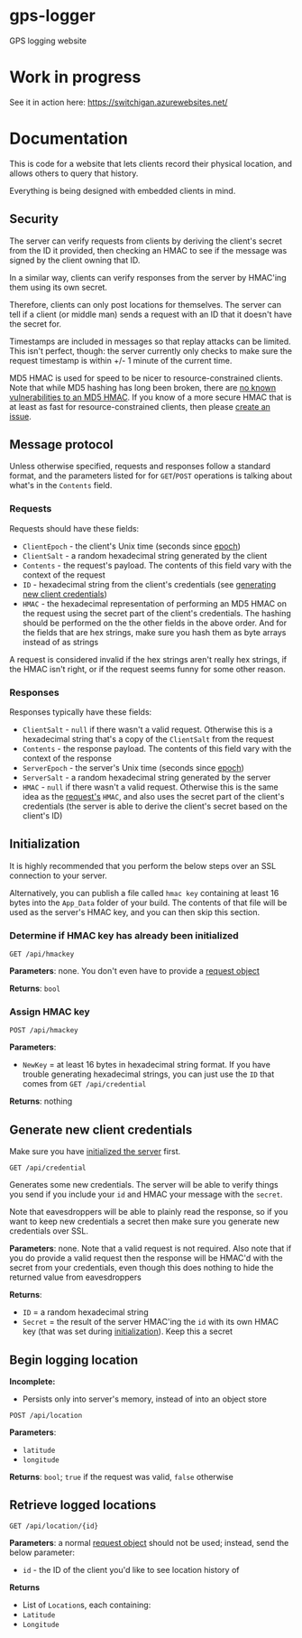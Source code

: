 # gps-logger

GPS logging website

# Work in progress

See it in action here: https://switchigan.azurewebsites.net/

# Documentation

This is code for a website that lets clients record their physical location, and allows others to query that history.

Everything is being designed with embedded clients in mind.

## Security

The server can verify requests from clients by deriving the client's secret from the ID it provided, then checking an HMAC to see if the message was signed by the client owning that ID.

In a similar way, clients can verify responses from the server by HMAC'ing them using its own secret.

Therefore, clients can only post locations for themselves. The server can tell if a client (or middle man) sends a request with an ID that it doesn't have the secret for.

Timestamps are included in messages so that replay attacks can be limited. This isn't perfect, though: the server currently only checks to make sure the request timestamp is within +/- 1 minute of the current time.

MD5 HMAC is used for speed to be nicer to resource-constrained clients. Note that while MD5 hashing has long been broken, there are [no known vulnerabilities to an MD5 HMAC](https://tools.ietf.org/html/rfc6151). If you know of a more secure HMAC that is at least as fast for resource-constrained clients, then please [create an issue](https://github.com/matthew-a-thomas/gps-logger/issues/new).

## Message protocol

Unless otherwise specified, requests and responses follow a standard format, and the parameters listed for for `GET`/`POST` operations is talking about what's in the `Contents` field.

### Requests

Requests should have these fields:
- `ClientEpoch` - the client's Unix time (seconds since [epoch](https://en.wikipedia.org/wiki/Unix_time))
- `ClientSalt` - a random hexadecimal string generated by the client
- `Contents` - the request's payload. The contents of this field vary with the context of the request
- `ID` - hexadecimal string from the client's credentials (see [generating new client credentials](#generate-new-client-credentials))
- `HMAC` - the hexadecimal representation of performing an MD5 HMAC on the request using the secret part of the client's credentials. The hashing should be performed on the the other fields in the above order. And for the fields that are hex strings, make sure you hash them as byte arrays instead of as strings

A request is considered invalid if the hex strings aren't really hex strings, if the HMAC isn't right, or if the request seems funny for some other reason.

### Responses

Responses typically have these fields:
 - `ClientSalt` - `null` if there wasn't a valid request. Otherwise this is a hexadecimal string that's a copy of the `ClientSalt` from the request
 - `Contents` - the response payload. The contents of this field vary with the context of the response
 - `ServerEpoch` - the server's Unix time (seconds since [epoch](https://en.wikipedia.org/wiki/Unix_time))
 - `ServerSalt` - a random hexadecimal string generated by the server
 - `HMAC` - `null` if there wasn't a valid request. Otherwise this is the same idea as the [request's](#requests) `HMAC`, and also uses the secret part of the client's credentials (the server is able to derive the client's secret based on the client's ID)

## Initialization

It is highly recommended that you perform the below steps over an SSL connection to your server.

Alternatively, you can publish a file called `hmac key` containing at least 16 bytes into the `App_Data` folder of your build. The contents of that file will be used as the server's HMAC key, and you can then skip this section.

### Determine if HMAC key has already been initialized

`GET /api/hmackey`

**Parameters**: none. You don't even have to provide a [request object](#requests)

**Returns**: `bool`

### Assign HMAC key

`POST /api/hmackey`

**Parameters**:
 - `NewKey` = at least 16 bytes in hexadecimal string format. If you have trouble generating hexadecimal strings, you can just use the `ID` that comes from `GET /api/credential`

**Returns**: nothing

## Generate new client credentials

Make sure you have [initialized the server](#initialization) first.

`GET /api/credential`

Generates some new credentials. The server will be able to verify things you send if you include your `id` and HMAC your message with the `secret`.

Note that eavesdroppers will be able to plainly read the response, so if you want to keep new credentials a secret then make sure you generate new credentials over SSL.

**Parameters**: none. Note that a valid request is not required. Also note that if you do provide a valid request then the response will be HMAC'd with the secret from your credentials, even though this does nothing to hide the returned value from eavesdroppers

**Returns**:
 - `ID` = a random hexadecimal string
 - `Secret` = the result of the server HMAC'ing the `id` with its own HMAC key (that was set during [initialization](#initialization)). Keep this a secret

## Begin logging location

**Incomplete:**
 - Persists only into server's memory, instead of into an object store

`POST /api/location`

**Parameters**:
 - `latitude`
 - `longitude`

**Returns**: `bool`; `true` if the request was valid, `false` otherwise

## Retrieve logged locations

`GET /api/location/{id}`

**Parameters**: a normal [request object](#requests) should not be used; instead, send the below parameter:
 - `id` - the ID of the client you'd like to see location history of

**Returns**
 - List of `Location`s, each containing:
  - `Latitude`
  - `Longitude`
